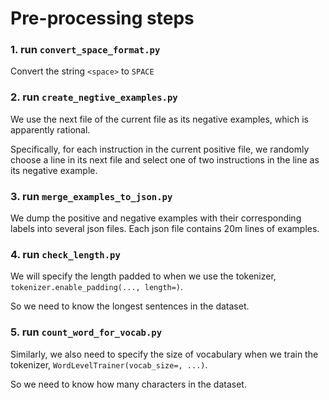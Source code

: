 # Pre-processing steps
### 1. run `convert_space_format.py`
Convert the string `<space>` to `SPACE`

### 2. run `create_negtive_examples.py`
We use the next file of the current file as its negative examples, which is apparently rational.

Specifically, for each instruction in the current positive file, we randomly choose a line in its next file and select one of two instructions in the line as its negative example.

### 3. run `merge_examples_to_json.py`
We dump the positive and negative examples with their corresponding labels into several json files. 
Each json file contains 20m lines of examples.

### 4. run `check_length.py`
We will specify the length padded to when we use the tokenizer, `tokenizer.enable_padding(..., length=)`. 

So we need to know the longest sentences in the dataset.

### 5. run `count_word_for_vocab.py`
Similarly, we also need to specify the size of vocabulary when we train the tokenizer, `WordLevelTrainer(vocab_size=, ...)`. 

So we need to know how many characters in the dataset.